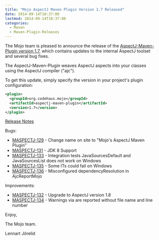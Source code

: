 ```yaml
---
title: "Mojo AspectJ Maven Plugin Version 1.7 Released"
date: 2014-09-14T10:37:00
lastmod: 2014-09-14T10:37:00
categories:
  - Maven
  - Maven-Plugin-Releases
---
```

The Mojo team is pleased to announce the release of the
[AspectJ-Maven-Plugin version 1.7](http://mojo.codehaus.org/aspectj-maven-plugin/), 
which contains updates to the internal AspectJ toolset and several bug fixes.

The AspectJ-Maven-Plugin weaves AspectJ aspects into
your classes using the AspectJ compiler ("ajc").

To get this update, simply specify the version in your project's plugin
configuration:

```xml
<plugin>
  <groupId>org.codehaus.mojo</groupId>
  <artifactId>aspectj-maven-plugin</artifactId>
  <version>1.7</version>
</plugin>
```
<!-- more -->

[Release Notes](http://jira.codehaus.org/secure/ReleaseNote.jspa?projectId=11781&version=19839)

Bugs:

 * [MASPECTJ-129](https://issues.apache.org/jira/browse/MASPECTJ-129) - Change name on site to "Mojo's AspectJ Maven Plugin"
 * [MASPECTJ-131](https://issues.apache.org/jira/browse/MASPECTJ-131) - JDK 8 Support
 * [MASPECTJ-133](https://issues.apache.org/jira/browse/MASPECTJ-133) - Integration tests JavaSourcesDefault and JavaSourcesList does not work on Windows
 * [MASPECTJ-135](https://issues.apache.org/jira/browse/MASPECTJ-135) - Some ITs could fail on Windows
 * [MASPECTJ-136](https://issues.apache.org/jira/browse/MASPECTJ-136) - Misconfigured dependencyResolution in AjcReportMojo

Improvements:

 * [MASPECTJ-132](https://issues.apache.org/jira/browse/MASPECTJ-132) - Upgrade to AspectJ version 1.8
 * [MASPECTJ-134](https://issues.apache.org/jira/browse/MASPECTJ-134) - Warnings via <warn> are reported without file name and line number


Enjoy,

The Mojo team.

Lennart Jörelid
